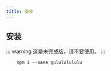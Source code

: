 ```yaml
---
title: 安装
---
```

  
  ## 安装
  
  ::: warning
  这是未完成版，请不要使用。
  :::

        npm i --save gulululululu
